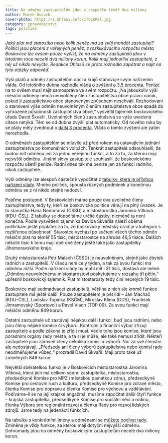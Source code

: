 ```yaml
---
title: Na odměny zastupitelům jdou z rozpočtu téměř dva miliony
author: Marek Osouch
cover-photo: https://i.ohlasy.info/1TbgkPEl.jpg
category: zpravodajství
tags: politika
---
```


*Jaký plat má starostka nebo kolik peněz má za svůj mandát zastupitel? Politici jsou placení z veřejných peněz, z rozklikávacího rozpočtu města Boskovice lze ovšem pouze vyčíst, že na odměny zastupitelů jdou v letošním roce necelé dva miliony korun. Kolik mají jednotliví zastupitelé, z něj už nikdo nevyčte. Redakce Ohlasů se proto rozhodla zapátrat a najít na tyto otázky odpověď.*

Výši platů a odměn zastupitelům obcí a krajů stanovuje svým nařízením vláda. Od letošního dubna [rozhodla vláda o zvýšení o 3,5 procenta](http://domaci.ihned.cz/c1-63692580-hejtmani-starostove-i-zastupitele-si-polepsi-vlada-jim-zvysi-platy). Peníze na to ovšem musí najít samospráva ve svém rozpočtu. „Na jakoukoliv výši měsíční odměny nemá neuvolněný člen zastupitelstva obce právní nárok, pokud ji zastupitelstvo obce stanoveným způsobem neschválí. Rozhodování o stanovení výše odměn neuvolněným členům zastupitelstva obce spadá do vyhrazené působnosti zastupitelstva obce,“ vysvětlil tajemník boskovického úřadu David Škvařil. Uvolněných členů zastupitelstva se výše uvedená citace netýká. Těm se od dubna zvýšil plat automaticky. Od nového roku by se platy měly zvednout o [další 3 procenta](http://www.ceskatelevize.cz/ct24/domaci/1627040-platy-zastupitelu-v-regionech-porostou-o-tri-procenta-tak-jako-urednikum-mene-nez). Vláda o tomto zvýšení ale zatím nerozhodla.

O odměnách zastupitelům se mluvilo už před rokem na ustavujícím jednání zastupitelstva po komunálních volbách. Tenkrát zastupitelé odsouhlasili, že budou mít odměnu jen za jednu veřejnou funkci, a to za tu, za kterou mají nejvyšší odměnu. Jinými slovy zastupitelé souhlasili, že boskovickému rozpočtu ušetří peníze. Radní dnes tak má peníze jen za funkci radního, nikoli zastupitele.

Výši odměny lze alespoň částečně vypočítat z [tabulky, která je přílohou nařízení vlády](http://www.mpsv.cz/files/ip/nv37_03_priloha1.pdf). Mnoho políček, spousta různých podmínek a konečnou odměnu se z ní nikdo stejně nedozví.

Pojďme postupně. V Boskovicích máme pouze dva uvolněné členy zastupitelstva, tedy ty, kteří se boskovické politice věnují na plný úvazek. Je to starostka Hana Nedomová (ČSSD) a místostarostka Jaromíra Vítková (KDU-ČSL). Z tabulky se dopočítáme určité částky, nicméně ta není konečná. Podle vysvětlení tajemníka Davida Škvařila náleží oběma političkám ještě příplatek za to, že boskovický městský úřad je v kategorii s rozšířenou působností. Starostce vychází po sečtení všech těchto odměn měsíční plat na téměř 55 tisíc, místostarostce na zhruba 46,5 tisíce. Dalších několik tisíc k tomu mají obě obě ženy ještě také jako zastupitelky Jihomoravského kraje.

Druhý místostarosta Petr Malach (ČSSD) je neuvolněným, stejně jako zbytek radních a zastupitelů. V úřadu není celý týden, a tak za svou funkci má odměnu nižší. Podle nařízení vlády by mohl mít i 31 tisíc, dostává ale méně. „Odměnu neuvolněnému místostarostovi poskytujeme v rozsahu tří pětin,“ upřesnil boskovický tajemník. Plat místostarosty tedy činí necelých 19 tisíc.

Boskovice mají sedmadvacet zastupitelů, většina z nich ale kromě funkce zastupitele má ještě další. Pouze zastupitelem je pět lidí – Jan Machač (KDU-ČSL), Ladislav Topinka (KSČM), Miroslav Klíma (ODS), František Jimramovský (Sportovci) a Pavel Vlach (TOP 09). Za svou funkci mají měsíční odměnu 849 korun.

Ostatní zastupitelé už zastávají nějakou další funkci, buď jsou radními, nebo jsou členy nějaké komise či výboru. Kontrolní a finanční výbor zřizují zastupitelé a podle zákona je zřídit musí. Vedle toho jsou komise, které jsou poradními orgány rady města, a ta si je může, ale také nemusí zřídit. Někteří zastupitelé jsou zároveň členy několika komisí a výborů. Nic za své členství ale nedostávají. „Předsedy ani členy výborů zastupitelstva nebo komisí rady neodměňujeme vůbec,“ prozradil David Škvařil. Mají proto také už zmíněných 849 korun.

Největší sběratelkou funkcí je v Boskovicích místostarostka Jaromíra Vítková, která jich má celkem sedm: zastupitelka, místostarostka, předsedkyně Komise pro MPZ (městskou památkou zónu), předsedkyně Komise pro cestovní ruch a kulturu, předsedkyně Komise pro zdravé město, členka Komise pro dopravu a členka Komise pro výchovu a vzdělávání. Podíváme-li se na její krajské angažmá, musíme započítat další čtyři funkce – krajská zastupitelka, předsedkyně Komise pro sociální věci a rodinu, členka Výboru pro regionální rozvoj a členka Rady pro rozvoj lidských zdrojů. Jsme tedy na jedenácti funkcích.

Na tabulku s konkrétními jmény a odměnami se [můžete podívat tady](https://docs.google.com/spreadsheets/d/1Nz7hu-x1jJT_LKajPJuvJvf1kIiT0S4Prca18tagHTQ/edit?pli=1#gid=0). Zmíněna je vždy funkce, za kterou mají dotyční nejvyšší odměnu. Dohromady jdou na odměny boskovickým zastupitelům necelé dva miliony korun.
